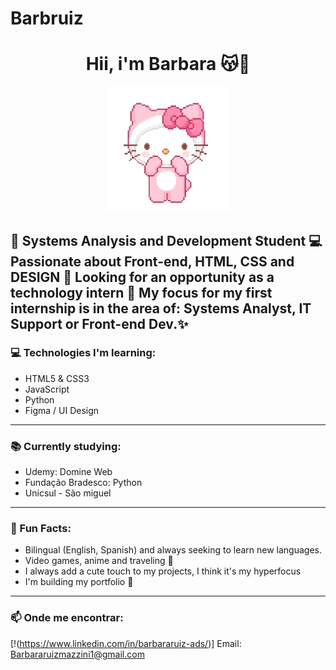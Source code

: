 # Barbruiz
<h1 align="center">Hii, i'm Barbara 😽🌸</h1>

<p align="center">
  <img src="https://github.com/Barbruiz/Barbruiz/blob/main/giphy.webp" width="200px" />
</p>

🌷 Systems Analysis and Development Student
💻 Passionate about Front-end, HTML, CSS and DESIGN
🚀 Looking for an opportunity as a technology intern
🎀 My focus for my first internship is in the area of: Systems Analyst, IT Support or Front-end Dev.✨
---

### 💻 Technologies I'm learning:
- HTML5 & CSS3 
- JavaScript 
- Python 
- Figma / UI Design
---

### 📚 Currently studying:
- Udemy: Domine Web
- Fundação Bradesco: Python
- Unicsul - São miguel
---

### 💖 Fun Facts:
- Bilingual (English, Spanish) and always seeking to learn new languages.
- Video games, anime and traveling 🎀
- I always add a cute touch to my projects, I think it's my hyperfocus
- I'm building my portfolio 💫
  

---

### 📫 Onde me encontrar:
[!(https://www.linkedin.com/in/barbararuiz-ads/)]
Email: Barbararuizmazzini1@gmail.com

